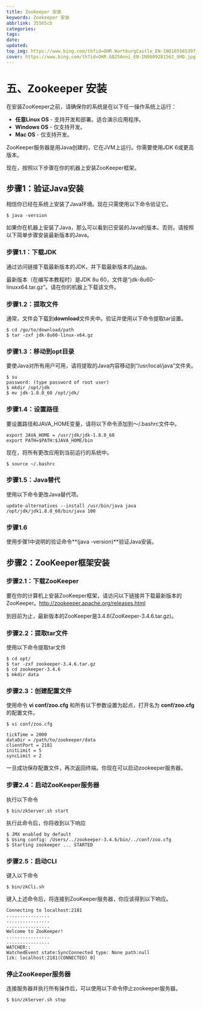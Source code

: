 ```yaml
---
title: Zookeeper 安装
keywords: Zookeeper 安装
abbrlink: 35565cb
categories:
tags:
date:
updated: 
top_img: https://www.bing.com/th?id=OHR.WartburgCastle_EN-IN0185565397_UHD.jpg
cover: https://www.bing.com/th?id=OHR.GB25Anni_EN-IN9809281562_UHD.jpg
---
```

# 五、Zookeeper 安装

在安装ZooKeeper之前，请确保你的系统是在以下任一操作系统上运行：

- **任意Linux OS** - 支持开发和部署。适合演示应用程序。
- **Windows OS** - 仅支持开发。
- **Mac OS** - 仅支持开发。

ZooKeeper服务器是用Java创建的，它在JVM上运行。你需要使用JDK 6或更高版本。

现在，按照以下步骤在你的机器上安装ZooKeeper框架。

## 步骤1：验证Java安装

相信你已经在系统上安装了Java环境。现在只需使用以下命令验证它。

```
$ java -version
```

如果你在机器上安装了Java，那么可以看到已安装的Java的版本。否则，请按照以下简单步骤安装最新版本的Java。

### 步骤1.1：下载JDK

通过访问链接下载最新版本的JDK，并下载最新版本的[Java](http://www.oracle.com/technetwork/java/javase/downloads/index.html)。

最新版本（在编写本教程时）是JDK 8u 60，文件是“jdk-8u60-linuxx64.tar.gz”。请在你的机器上下载该文件。

### 步骤1.2：提取文件

通常，文件会下载到**download**文件夹中。验证并使用以下命令提取tar设置。

```
$ cd /go/to/download/path
$ tar -zxf jdk-8u60-linux-x64.gz
```

### 步骤1.3：移动到opt目录

要使Java对所有用户可用，请将提取的Java内容移动到“/usr/local/java”文件夹。

```
$ su 
password: (type password of root user)
$ mkdir /opt/jdk
$ mv jdk-1.8.0_60 /opt/jdk/
```

### 步骤1.4：设置路径

要设置路径和JAVA_HOME变量，请将以下命令添加到〜/.bashrc文件中。

```
export JAVA_HOME = /usr/jdk/jdk-1.8.0_60
export PATH=$PATH:$JAVA_HOME/bin
```

现在，将所有更改应用到当前运行的系统中。

```
$ source ~/.bashrc
```

### 步骤1.5：Java替代

使用以下命令更改Java替代项。

```
update-alternatives --install /usr/bin/java java /opt/jdk/jdk1.8.0_60/bin/java 100
```

### 步骤1.6

使用步骤1中说明的验证命令**(java -version)**验证Java安装。

## 步骤2：ZooKeeper框架安装

### 步骤2.1：下载ZooKeeper

要在你的计算机上安装ZooKeeper框架，请访问以下链接并下载最新版本的ZooKeeper。http://zookeeper.apache.org/releases.html

到目前为止，最新版本的ZooKeeper是3.4.6(ZooKeeper-3.4.6.tar.gz)。

### 步骤2.2：提取tar文件

使用以下命令提取tar文件

```
$ cd opt/
$ tar -zxf zookeeper-3.4.6.tar.gz
$ cd zookeeper-3.4.6
$ mkdir data
```

### 步骤2.3：创建配置文件

使用命令 **vi conf/zoo.cfg** 和所有以下参数设置为起点，打开名为 **conf/zoo.cfg** 的配置文件。

```
$ vi conf/zoo.cfg

tickTime = 2000
dataDir = /path/to/zookeeper/data
clientPort = 2181
initLimit = 5
syncLimit = 2
```

一旦成功保存配置文件，再次返回终端。你现在可以启动zookeeper服务器。

### 步骤2.4：启动ZooKeeper服务器

执行以下命令

```
$ bin/zkServer.sh start
```

执行此命令后，你将收到以下响应

```
$ JMX enabled by default
$ Using config: /Users/../zookeeper-3.4.6/bin/../conf/zoo.cfg
$ Starting zookeeper ... STARTED
```

### 步骤2.5：启动CLI

键入以下命令

```
$ bin/zkCli.sh
```

键入上述命令后，将连接到ZooKeeper服务器，你应该得到以下响应。

```
Connecting to localhost:2181
................
................
................
Welcome to ZooKeeper!
................
................
WATCHER::
WatchedEvent state:SyncConnected type: None path:null
[zk: localhost:2181(CONNECTED) 0]
```

### 停止ZooKeeper服务器

连接服务器并执行所有操作后，可以使用以下命令停止zookeeper服务器。

```
$ bin/zkServer.sh stop
```